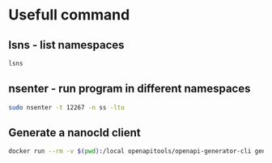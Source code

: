 # Usefull command

## lsns - list namespaces

```sh
lsns
```

##  nsenter - run program in different namespaces

```sh
sudo nsenter -t 12267 -n ss -ltu
```

## Generate a nanocld client

```sh
docker run --rm -v $(pwd):/local openapitools/openapi-generator-cli generate -g rust -i /local/specs/v1/swagger.json -o /local/client
```
